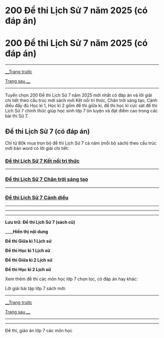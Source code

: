 # 200 Đề thi Lịch Sử 7 năm 2025 (có đáp án)

# 200 Đề thi Lịch Sử 7 năm 2025 (có đáp án)

* * *

[__Trang trước](https://vietjack.com/de-kiem-tra-lop-7/index.jsp)

[Trang sau __](https://vietjack.com/de-kiem-tra-lop-7/de-thi-lich-su-7-ket-noi-tri-thuc.jsp)

* * *

Tuyển chọn 200 Đề thi Lịch Sử 7 năm 2025 mới nhất có đáp án và lời giải chi tiết theo cấu trúc mới sách mới Kết nối tri thức, Chân trời sáng tạo, Cánh diều đầy đủ Học kì 1, Học kì 2 gồm đề thi giữa kì, đề thi học kì cực sát đề thi Lịch Sử 7 chính thức giúp học sinh lớp 7 ôn luyện và đạt điểm cao trong các bài thi Sử 7.

## Đề thi Lịch Sử 7 (có đáp án)

Chỉ từ 80k mua trọn bộ đề thi Lịch Sử 7 cả năm (mỗi bộ sách) theo cấu trúc mới bản word có lời giải chi tiết:

### [**Đề thi Lịch Sử 7 Kết nối tri thức**](https://vietjack.com/de-kiem-tra-lop-7/de-thi-lich-su-7-ket-noi-tri-thuc.jsp)

* * *

### [**Đề thi Lịch Sử 7 Chân trời sáng tạo**](https://vietjack.com/de-kiem-tra-lop-7/de-thi-lich-su-7-chan-troi-sang-tao.jsp)

* * *

### [**Đề thi Lịch Sử 7 Cánh diều**](https://vietjack.com/de-kiem-tra-lop-7/de-thi-lich-su-7-canh-dieu.jsp)

* * *

* * *

* * *

**Lưu trữ: Đề thi Lịch Sử 7 (sách cũ)**

____**Hiển thị nội dung**

**Đề thi Giữa kì 1 Lịch sử**

**Đề thi Học kì 1 Lịch sử**

**Đề thi Giữa kì 2 Lịch sử**

**Đề thi Học kì 2 Lịch sử**

Xem thêm đề thi các môn học lớp 7 chọn lọc, có đáp án hay khác:

Lời giải bài tập lớp 7 sách mới:

* * *

[__Trang trước](https://vietjack.com/de-kiem-tra-lop-7/index.jsp)

[Trang sau __](https://vietjack.com/de-kiem-tra-lop-7/de-thi-lich-su-7-ket-noi-tri-thuc.jsp)

* * *

* * *

Đề thi, giáo án lớp 7 các môn học
